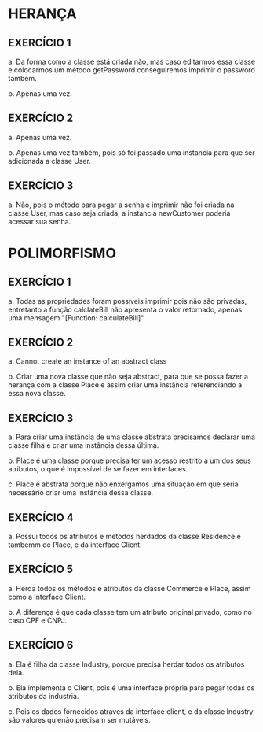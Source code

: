 # HERANÇA

## EXERCÍCIO 1

a. Da forma como a classe está criada não, mas caso editarmos essa classe e colocarmos um método getPassword conseguiremos imprimir o password também.

b. Apenas uma vez.

## EXERCÍCIO 2

a. Apenas uma vez.

b. Apenas uma vez também, pois só foi passado uma instancia para que ser adicionada a classe User.

## EXERCÍCIO 3

a. Não, pois o método para pegar a senha e imprimir não foi criada na classe User, mas caso seja criada, a instancia newCustomer poderia acessar sua senha.

# POLIMORFISMO

## EXERCÍCIO 1

a. Todas as propriedades foram possíveis imprimir pois não são privadas, entretanto a função calclateBill não apresenta o valor retornado, apenas uma mensagem "[Function: calculateBill]"

## EXERCÍCIO 2

a. Cannot create an instance of an abstract class

b. Criar uma nova classe que não seja abstract, para que se possa fazer a herança com a classe Place e assim criar uma instância referenciando a essa nova classe.

## EXERCÍCIO 3

a. Para criar uma instância de uma classe abstrata precisamos declarar uma classe filha e criar uma instância dessa última.

b. Place é uma classe porque precisa ter um acesso restrito a um dos seus atributos, o que é impossível de se fazer em interfaces.

c. Place é abstrata porque não enxergamos uma situação em que seria necessário criar uma instância dessa classe.

## EXERCÍCIO 4

a. Possui todos os atributos e metodos herdados da classe Residence e tambemm de Place, e da interface Client.

## EXERCÍCIO 5

a. Herda todos os métodos e atributos da classe Commerce e Place, assim como a interface Client.

b. A diferença é que cada classe tem um atributo original privado, como no caso CPF e CNPJ.

## EXERCÍCIO 6

a. Ela é filha da classe Industry, porque precisa herdar todos os atributos dela.

b. Ela implementa o Client, pois é uma interface própria para pegar todas os atributos da industria.

c. Pois os dados fornecidos atraves da interface client, e da classe Industry são valores qu enão precisam ser mutáveis.